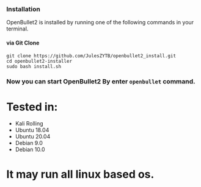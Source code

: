 ### Installation

OpenBullet2 is installed by running one of the following commands in your terminal.

#### via Git Clone

```shell
git clone https://github.com/JulesZYTB/openbullet2_install.git
cd openbullet2-installer
sudo bash install.sh
```

### Now you can start OpenBullet2 By enter ```openbullet``` command.

# Tested in:
  - Kali Rolling
  - Ubuntu 18.04
  - Ubuntu 20.04
  - Debian 9.0
  - Debian 10.0
  # It may run all linux based os.
 
